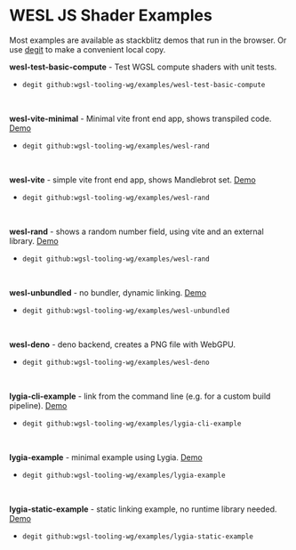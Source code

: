 # WESL JS Shader Examples

Most examples are available as stackblitz demos that run in
the browser. Or use [degit](https://github.com/Rich-Harris/degit/tree/master) to make a convenient local copy.

**wesl-test-basic-compute** - Test WGSL compute shaders with unit tests.
  - `degit github:wgsl-tooling-wg/examples/wesl-test-basic-compute`

<br/>

**wesl-vite-minimal** - Minimal vite front end app, shows transpiled code.
[Demo](https://stackblitz.com/github/wgsl-tooling-wg/examples/tree/main/wesl-vite-minimal?startScript=dev)
  - `degit github:wgsl-tooling-wg/examples/wesl-rand`

<br/>

**wesl-vite** - simple vite front end app, shows Mandlebrot set.
[Demo](https://stackblitz.com/github/wgsl-tooling-wg/examples/tree/main/wesl-vite?startScript=dev)
  - `degit github:wgsl-tooling-wg/examples/wesl-rand`

<br/>

**wesl-rand** - shows a random number field, using vite and an external library.
[Demo](https://stackblitz.com/github/wgsl-tooling-wg/examples/tree/main/wesl-rand?startScript=dev)
  - `degit github:wgsl-tooling-wg/examples/wesl-rand`

<br/>

**wesl-unbundled** - no bundler, dynamic linking.
  [Demo](https://stackblitz.com/github/wgsl-tooling-wg/examples/tree/main/wesl-unbundled)
  - `degit github:wgsl-tooling-wg/examples/wesl-unbundled`

<br/>

**wesl-deno** - deno backend, creates a PNG file with WebGPU.
  - `degit github:wgsl-tooling-wg/examples/wesl-deno`

<br/>

**lygia-cli-example** - link from the command line (e.g. for a custom build pipeline).
  [Demo](https://stackblitz.com/github/wgsl-tooling-wg/examples/tree/main/lygia-cli-example)
  - `degit github:wgsl-tooling-wg/examples/lygia-cli-example`

<br/>


**lygia-example** - minimal example using Lygia.
  [Demo](https://stackblitz.com/github/wgsl-tooling-wg/examples/tree/main/lygia-example)
  - `degit github:wgsl-tooling-wg/examples/lygia-example`

<br/>

**lygia-static-example** - static linking example, no runtime library needed.
  [Demo](https://stackblitz.com/github/wgsl-tooling-wg/examples/tree/main/lygia-static-example)
  - `degit github:wgsl-tooling-wg/examples/lygia-static-example`

<br/>

